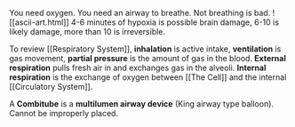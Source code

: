 You need oxygen. You need an airway to breathe. Not breathing is bad. ![[ascii-art.html]]
4-6 minutes of hypoxia is possible brain damage, 6-10 is likely damage, more than 10 is irreversible.

To review [[Respiratory System]], **inhalation** is active intake, **ventilation** is gas movement, **partial pressure** is the amount of gas in the blood.
**External respiration** pulls fresh air in and exchanges gas in the alveoli.
**Internal respiration** is the exchange of oxygen between [[The Cell]] and the internal [[Circulatory System]].

A **Combitube** is a **multilumen airway device** (King airway type balloon). Cannot be improperly placed.